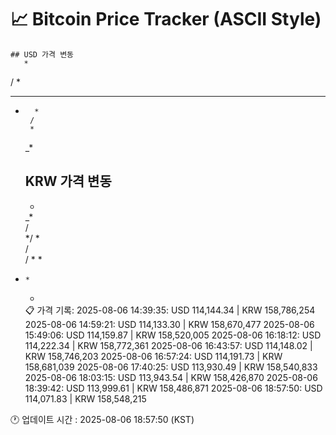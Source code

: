 # 📈 Bitcoin Price Tracker (ASCII Style)
    ## USD 가격 변동 
       *      
  /  *    
* * *     
 *        
         *
        / 
        * 
      _*  
    ## KRW 가격 변동
    *         
   _*     
  /       
 */  *    
  /       
  /   *  *
  *     * 
       *  
    📋 가격 기록:
    2025-08-06 14:39:35: USD 114,144.34 | KRW 158,786,254
2025-08-06 14:59:21: USD 114,133.30 | KRW 158,670,477
2025-08-06 15:49:06: USD 114,159.87 | KRW 158,520,005
2025-08-06 16:18:12: USD 114,222.34 | KRW 158,772,361
2025-08-06 16:43:57: USD 114,148.02 | KRW 158,746,203
2025-08-06 16:57:24: USD 114,191.73 | KRW 158,681,039
2025-08-06 17:40:25: USD 113,930.49 | KRW 158,540,833
2025-08-06 18:03:15: USD 113,943.54 | KRW 158,426,870
2025-08-06 18:39:42: USD 113,999.61 | KRW 158,486,871
2025-08-06 18:57:50: USD 114,071.83 | KRW 158,548,215
    
🕐 업데이트 시간 : 2025-08-06 18:57:50 (KST)
